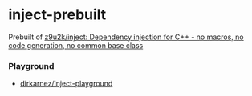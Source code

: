 inject-prebuilt
===============
Prebuilt of [z9u2k/inject: Dependency injection for C++ - no macros, no code generation, no common base class](https://github.com/z9u2k/inject)

### Playground
- [dirkarnez/inject-playground](https://github.com/dirkarnez/inject-playground)